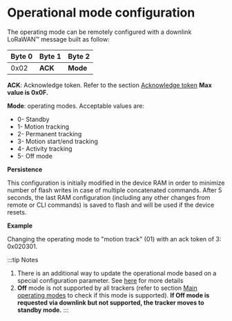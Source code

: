 # Operational mode configuration

The operating mode can be remotely configured with a downlink LoRaWAN&trade; message built as follow:

|  Byte 0 |  Byte 1  |  Byte 2   |
|---------|---------|------------|
|  0x02   |  **ACK** |  **Mode** |

 **ACK**: Acknowledge token. Refer to the section [Acknowledge token](../ack-token/readme.md) **Max value is 0x0F.**

 **Mode**: operating modes. Acceptable values are:
-   0- Standby
-   1- Motion tracking
-   2- Permanent tracking
-   3- Motion start/end tracking
-   4- Activity tracking
-   5- Off mode

**Persistence**

This configuration is initially modified in the device RAM in order to minimize number of flash writes in case of multiple concatenated commands. After 5 seconds, the last RAM configuration (including any other changes from remote or CLI commands) is saved to flash and will be used if the device resets.

**Example**

 Changing the operating mode to "motion track" (01) with an ack token of 3: 0x020301.

:::tip Notes
1.  There is an additional way to update the operational mode based on a special configuration parameter. See [here](../../downlink-messages/parameters-configuration/#parameters-for-operational-modes) for more details
2.  **Off** mode is not supported by all trackers (refer to section [Main operating modes](../../functioning/main-operating-modes/readme.md) to check if this mode is supported). **If Off mode is requested via downlink but not supported, the tracker moves to standby mode.**
:::
